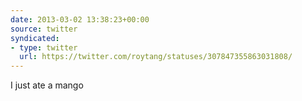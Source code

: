 ```yaml
---
date: 2013-03-02 13:38:23+00:00
source: twitter
syndicated:
- type: twitter
  url: https://twitter.com/roytang/statuses/307847355863031808/
---
```


I just ate a mango